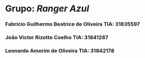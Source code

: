 # Grupo: ***Ranger Azul***

### Fabrício Guilhermo Beatrice de Oliveira TIA: 31835597
### João Victor Rizotto Coelho TIA: 31841287
### Leonardo Amorim de Oliveira TIA: 31842178

